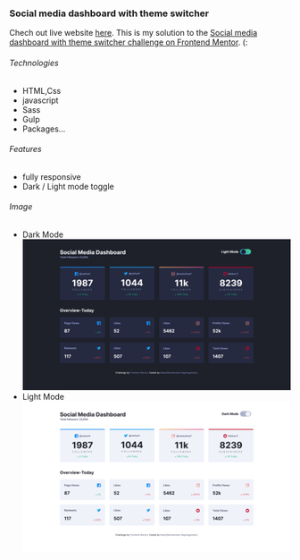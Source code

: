 ### Social media dashboard with theme switcher

Chech out live website [here](https://maxjn-dashboardtemplate.pages.dev).
This is my solution to the [Social media dashboard with theme switcher challenge on Frontend Mentor](https://www.frontendmentor.io/challenges/social-media-dashboard-with-theme-switcher-6oY8ozp_H). (:

###### Technologies

- HTML,Css
- javascript
- Sass
- Gulp
- Packages...

###### Features

- fully responsive
- Dark / Light mode toggle

###### Image

- Dark Mode
  ![Index-dark page](images/index-dark.png)
- Light Mode
  ![Index-light page](images/index-light.png)
